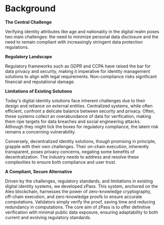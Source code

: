 # Background

**The Central Challenge**

Verifying identity attributes like age and nationality in the digital realm poses two main challenges: the need to minimize personal data disclosure and the need to remain compliant with increasingly stringent data protection regulations.

**Regulatory Landscape**

Regulatory frameworks such as GDPR and CCPA have raised the bar for data privacy and security, making it imperative for identity management solutions to align with legal requirements. Non-compliance risks significant financial and reputational damage.

**Limitations of Existing Solutions**

Today's digital identity solutions face inherent challenges due to their design and reliance on external entities. Centralized systems, while often efficient, confront a delicate balance between security and privacy. Often, these systems collect an overabundance of data for verification, making them ripe targets for data breaches and social engineering attacks. Although they might tick the boxes for regulatory compliance, the latent risk remains a concerning vulnerability.

Conversely, decentralized identity solutions, though promising in principle, grapple with their own challenges. Their on-chain execution, inherently transparent, poses privacy concerns, negating some benefits of decentralization. The industry needs to address and resolve these complexities to ensure both compliance and user trust.

**A Compliant, Secure Alternative**

Driven by the challenges, regulatory standards, and limitations in existing digital identity systems, we developed zPass. This system, anchored on the Aleo blockchain, harnesses the power of zero-knowledge cryptography, off-chain execution, and zero-knowledge proofs to ensure accurate computations. Validators simply verify the proof, saving time and reducing redundancy in computations. The core aim of zPass is to offer definitive verification with minimal public data exposure, ensuring adaptability to both current and evolving regulatory standards.
